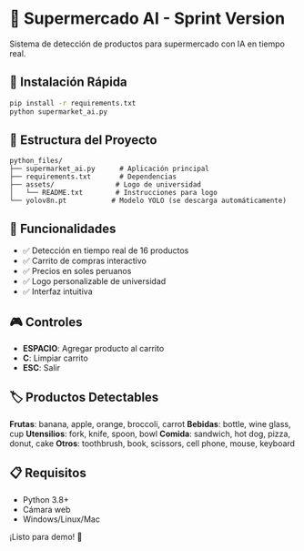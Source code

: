 # 🛒 Supermercado AI - Sprint Version

Sistema de detección de productos para supermercado con IA en tiempo real.

## 🚀 Instalación Rápida

```bash
pip install -r requirements.txt
python supermarket_ai.py
```

## 📁 Estructura del Proyecto

```
python_files/
├── supermarket_ai.py      # Aplicación principal
├── requirements.txt       # Dependencias
├── assets/               # Logo de universidad
│   └── README.txt        # Instrucciones para logo
└── yolov8n.pt           # Modelo YOLO (se descarga automáticamente)
```

## 🎯 Funcionalidades

- ✅ Detección en tiempo real de 16 productos
- ✅ Carrito de compras interactivo
- ✅ Precios en soles peruanos
- ✅ Logo personalizable de universidad
- ✅ Interfaz intuitiva

## 🎮 Controles

- **ESPACIO**: Agregar producto al carrito
- **C**: Limpiar carrito
- **ESC**: Salir

## 🏷️ Productos Detectables

**Frutas**: banana, apple, orange, broccoli, carrot
**Bebidas**: bottle, wine glass, cup
**Utensilios**: fork, knife, spoon, bowl
**Comida**: sandwich, hot dog, pizza, donut, cake
**Otros**: toothbrush, book, scissors, cell phone, mouse, keyboard

## 📋 Requisitos

- Python 3.8+
- Cámara web
- Windows/Linux/Mac

¡Listo para demo! 🎉